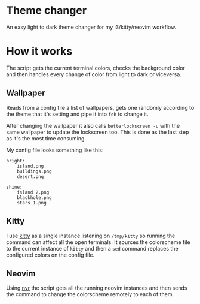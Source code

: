 # Theme changer

An easy light to dark theme changer for my i3/kitty/neovim workflow.

# How it works

The script gets the current terminal colors, checks the background color and then handles every change of color from light to dark or viceversa.

## Wallpaper

Reads from a config file a list of wallpapers, gets one randomly according to the theme that it's setting and pipe it into `feh` to change it.

After changing the wallpaper it also calls `betterlockscreen -u` with the same wallpaper to update the lockscreen too. This is done as the last step as it's the most time consuming.

My config file looks something like this:

```
bright:
    island.png
    buildings.png
    desert.png

shine:
    island 2.png
    blackhole.png
    stars 1.png

```

## Kitty

I use [kitty](https://github.com/kovidgoyal/kitty) as a single instance listening on `/tmp/kitty` so running the command can affect all the open terminals. It sources the colorscheme file to the current instance of `kitty` and then a `sed` command replaces the configured colors on the config file.

## Neovim

Using [nvr](https://github.com/mhinz/neovim-remote) the script gets all the running neovim instances and then sends the command to change the colorscheme remotely to each of them.
